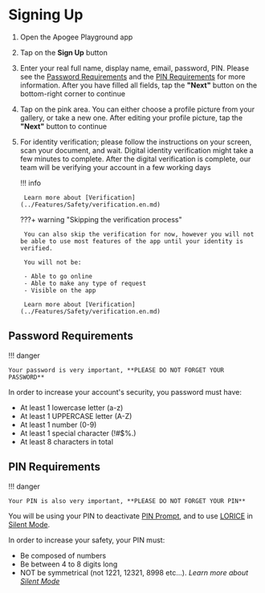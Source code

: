 # Signing Up

1. Open the Apogee Playground app
2. Tap on the **Sign Up** button
3. Enter your real full name, display name, email, password, PIN. Please see the [Password Requirements](#password-requirements) and the [PIN Requirements](#pin-requirements) for more information. After you have filled all fields, tap the **"Next"** button on the bottom-right corner to continue
4. Tap on the pink area. You can either choose a profile picture from your gallery, or take a new one. After editing your profile picture, tap the **"Next"** button to continue
5. For identity verification; please follow the instructions on your screen, scan your document, and wait. Digital identity verification might take a few minutes to complete. After the digital verification is complete, our team will be verifying your account in a few working days

    !!! info

        Learn more about [Verification](../Features/Safety/verification.en.md)

    ???+ warning "Skipping the verification process"

        You can also skip the verification for now, however you will not be able to use most features of the app until your identity is verified.

        You will not be:

        - Able to go online
        - Able to make any type of request
        - Visible on the app

        Learn more about [Verification](../Features/Safety/verification.en.md)

## Password Requirements

!!! danger

    Your password is very important, **PLEASE DO NOT FORGET YOUR PASSWORD**

In order to increase your account's security, you password must have:

- At least 1 lowercase letter (a-z)
- At least 1 UPPERCASE letter (A-Z)
- At least 1 number (0-9)
- At least 1 special character (!#$%.)
- At least 8 characters in total

## PIN Requirements

!!! danger

    Your PIN is also very important, **PLEASE DO NOT FORGET YOUR PIN**

You will be using your PIN to deactivate [PIN Prompt](../Features/Safety/pin_prompt.en.md), and to use [LORICE](../Features/Safety/index.en.md) in [Silent Mode](../Features/Safety/silent_mode.en.md).

In order to increase your safety, your PIN must:

- Be composed of numbers
- Be between 4 to 8 digits long
- NOT be symmetrical (not 1221, 12321, 8998 etc...). *Learn more about [Silent Mode](../Features/Safety/silent_mode.en.md)*
